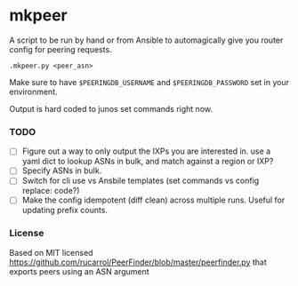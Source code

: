 # mkpeer

A script to be run by hand or from Ansible to automagically give you router config for peering requests.

`.mkpeer.py <peer_asn>`

Make sure to have `$PEERINGDB_USERNAME` and `$PEERINGDB_PASSWORD` set in your environment.

Output is hard coded to junos set commands right now.

### TODO

 - [ ] Figure out a way to only output the IXPs you are interested in.
       use a yaml dict to lookup ASNs in bulk, and match against a region or IXP?
 - [ ] Specify ASNs in bulk.
 - [ ] Switch for cli use vs Ansbile templates (set commands vs config replace: code?)
 - [ ] Make the config idempotent (diff clean) across multiple runs. Useful for updating prefix counts.

 ### License
 Based on MIT licensed https://github.com/rucarrol/PeerFinder/blob/master/peerfinder.py that exports peers using an ASN argument
